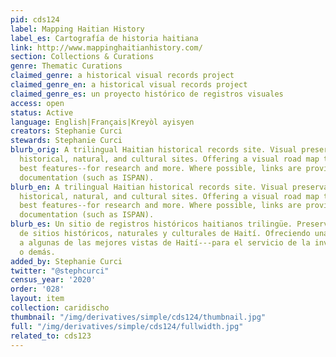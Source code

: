 ```yaml
---
pid: cds124
label: Mapping Haitian History
label_es: Cartografía de historia haitiana
link: http://www.mappinghaitianhistory.com/
section: Collections & Curations
genre: Thematic Curations
claimed_genre: a historical visual records project
claimed_genre_en: a historical visual records project
claimed_genre_es: un proyecto histórico de registros visuales
access: open
status: Active
language: English|Français|Kreyòl ayisyen
creators: Stephanie Curci
stewards: Stephanie Curci
blurb_orig: A trilingual Haitian historical records site. Visual preservation of Haïtian
  historical, natural, and cultural sites. Offering a visual road map to some of Haiti's
  best features--for research and more. Where possible, links are provided to external
  documentation (such as ISPAN).
blurb_en: A trilingual Haitian historical records site. Visual preservation of Haïtian
  historical, natural, and cultural sites. Offering a visual road map to some of Haiti's
  best features--for research and more. Where possible, links are provided to external
  documentation (such as ISPAN).
blurb_es: Un sitio de registros históricos haitianos trilingüe. Preservación visual
  de sitios históricos, naturales y culturales de Haití. Ofreciendo una guía visual
  a algunas de las mejores vistas de Haití---para el servicio de la investigación
  o demás.
added_by: Stephanie Curci
twitter: "@stephcurci"
census_year: '2020'
order: '028'
layout: item
collection: caridischo
thumbnail: "/img/derivatives/simple/cds124/thumbnail.jpg"
full: "/img/derivatives/simple/cds124/fullwidth.jpg"
related_to: cds123
---
```

